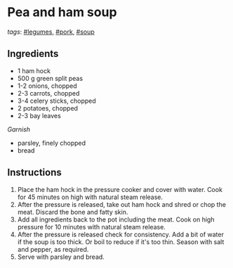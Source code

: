 # Pea and ham soup

*tags*: [#legumes](../tags/legumes), [#pork](../tags/pork), [#soup](../tags/soup)

## Ingredients

- 1 ham hock
- 500 g green split peas
- 1-2 onions, chopped
- 2-3 carrots, chopped
- 3-4 celery sticks, chopped
- 2 potatoes, chopped
- 2-3 bay leaves

*Garnish*

- parsley, finely chopped
- bread

## Instructions

1. Place the ham hock in the pressure cooker and cover with water. Cook for 45 minutes on high with natural steam release.
2. After the pressure is released, take out ham hock and shred or chop the meat. Discard the bone and fatty skin.
3. Add all ingredients back to the pot including the meat. Cook on high pressure for 10 minutes with natural steam release.
4. After the pressure is released check for consistency. Add a bit of water if the soup is too thick. Or boil to reduce if it's too thin. Season with salt and pepper, as required. 
5. Serve with parsley and bread.
